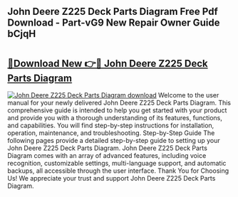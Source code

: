 ## John Deere Z225 Deck Parts Diagram Free Pdf Download - Part-vG9 New Repair Owner Guide bCjqH

# <h2><a href="http://dfi10c.blite.top/?on=John+Deere+Z225+Deck+Parts+Diagram">🔗Download New 👉🔴 John Deere Z225 Deck Parts Diagram</a></h2>

[![John Deere Z225 Deck Parts Diagram download](https://i.imgur.com/lujVjoI.png)](http://dfi10c.blite.top/?on=John+Deere+Z225+Deck+Parts+Diagram)
Welcome to the user manual for your newly delivered John Deere Z225 Deck Parts Diagram. This comprehensive guide is intended to help you get started with your product and provide you with a thorough understanding of its features, functions, and capabilities. You will find step-by-step instructions for installation, operation, maintenance, and troubleshooting. Step-by-Step Guide The following pages provide a detailed step-by-step guide to setting up your John Deere Z225 Deck Parts Diagram. John Deere Z225 Deck Parts Diagram comes with an array of advanced features, including voice recognition, customizable settings, multi-language support, and automatic backups, all accessible through the user interface. Thank You for Choosing Us! We appreciate your trust and support John Deere Z225 Deck Parts Diagram.
